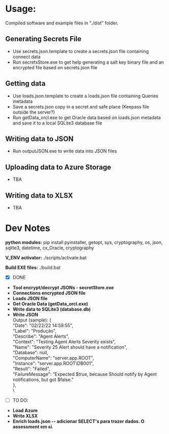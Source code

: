 # Usage: #
Compiled software and example files in "./dist" folder.

## Generating Secrets File ##
- Use secrets.json.template to create a secrets.json file containing connect data
- Run secretsStore.exe to get help generating a salt key binary file and an encrypted file based on secrets.json file

## Getting data ##
- Use loads.json.template to create a loads.json file containing Queries metadata
- Save a secrets.json copy in a secret and safe place (Keepass file outside the server?)
- Run getData_orcl.exe to get Oracle data based on loads.json metadata and save it to a local SQLite3 database file

## Writing data to JSON ##
- Run outputJSON.exe to write data into JSON files

## Uploading data to Azure Storage ##
- TBA

## Writing data to XLSX ##
- TBA

# Dev Notes # 
**python modules:**
pip install pyinstaller, getopt, sys, cryptography, os, json, sqlite3, datetime, cx_Oracle, cryptography

**V_ENV activator:**
./scripts/activate.bat

**Build EXE files:**
./build.bat


- [x] DONE
- **Tool encrypt/decrypt JSONs - secretStore.exe**
- **Connections encrypted JSON file**
- **Loads JSON file**
- **Get Oracle Data (getData_orcl.exe)**
- **Write data to SQLite3 (database.db)**
- **Write JSON** \
   Output (sample):
    { \
        "Date":  "02/22/22 14:59:55", \
        "Label":  "Produção", \
        "Describe":  "Agent Alerts", \
        "Context":  "Testing Agent Alerts Severity exists", \
        "Name":  "Severity 25 Alert should have a notification", \
        "Database":  null, \
        "ComputerName":  "server.app.ROOT", \
        "Instance":  "server.app.ROOT\\DB001", \
        "Result":  "Failed", \
        "FailureMessage":  "Expected $true, because Should notify by Agent notifications, but got $false." \
     }, \
\

- [ ] TO DO:
- **Load Azure**
- **Write XLSX**
- **Enrich loads.json -- adicionar SELECT's para trazer dados. O assessment em si.**
